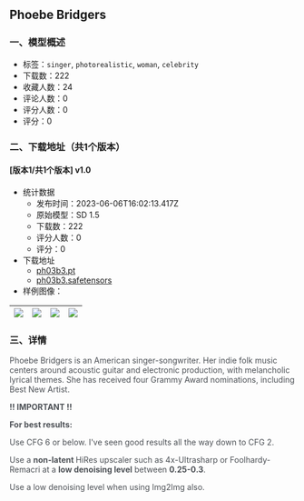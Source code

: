 ## Phoebe Bridgers
### 一、模型概述

- 标签：`singer`, `photorealistic`, `woman`, `celebrity`
- 下载数：222
- 收藏人数：24
- 评论人数：0
- 评分人数：0
- 评分：0

### 二、下载地址（共1个版本）

#### [版本1/共1个版本] v1.0

- 统计数据
  - 发布时间：2023-06-06T16:02:13.417Z
  - 原始模型：SD 1.5
  - 下载数：222
  - 评分人数：0
  - 评分：0
- 下载地址
  - [ph03b3.pt](https://civitai.com/api/download/models/90477?type=Model&format=PickleTensor)
  - [ph03b3.safetensors](https://civitai.com/api/download/models/90477)
- 样例图像：

| <img src="https://image.civitai.com/xG1nkqKTMzGDvpLrqFT7WA/7e2d17f9-ab0b-4a0a-8a32-872e662022bf/width=450/1051298.jpeg" /> | <img src="https://image.civitai.com/xG1nkqKTMzGDvpLrqFT7WA/3bae0025-04b4-4f50-b2de-315894b4dff5/width=450/1051307.jpeg" /> | <img src="https://image.civitai.com/xG1nkqKTMzGDvpLrqFT7WA/d74fd183-9516-42fd-bb54-1d93ca545214/width=450/1051311.jpeg" /> | <img src="https://image.civitai.com/xG1nkqKTMzGDvpLrqFT7WA/4e369e7e-9630-4438-b465-52b7952251fc/width=450/1051341.jpeg" /> |
| ---- | ---- | ---- | ---- |


### 三、详情
<p><span style="color:rgb(77, 81, 86)">Phoebe Bridgers is an American singer-songwriter. Her indie folk music centers around acoustic guitar and electronic production, with melancholic lyrical themes. She has received four Grammy Award nominations, including Best New Artist.</span></p><p></p><p><strong><span style="color:rgb(77, 81, 86)">!! IMPORTANT !! </span></strong></p><p><strong><span style="color:rgb(77, 81, 86)">For best results:</span></strong></p><p><span style="color:rgb(77, 81, 86)">Use CFG 6 or below. I've seen good results all the way down to CFG 2.</span></p><p><span style="color:rgb(77, 81, 86)">Use a </span><strong><span style="color:rgb(77, 81, 86)">non-latent </span></strong><span style="color:rgb(77, 81, 86)">HiRes upscaler such as 4x-Ultrasharp or Foolhardy-Remacri at a </span><strong><span style="color:rgb(77, 81, 86)">low denoising level</span></strong><span style="color:rgb(77, 81, 86)"> between </span><strong><span style="color:rgb(77, 81, 86)">0.25-0.3</span></strong><span style="color:rgb(77, 81, 86)">. </span></p><p><span style="color:rgb(77, 81, 86)">Use a low denoising level when using Img2Img also.</span></p><p></p><p></p>